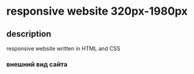 # responsive website 320px-1980px
## description

responsive website written in HTML and СSS

### внешний вид сайта

